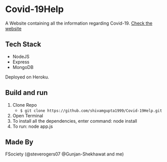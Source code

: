 # Covid-19Help

A Website containing all the information regarding Covid-19.
[Check the website](https://covid-19help.herokuapp.com)

## Tech Stack

- NodeJS
- Express
- MongoDB

Deployed on Heroku.

## Build and run

1. Clone Repo
   - `$ git clone https://github.com/shivamgupta1999/Covid-19Help.git`
2. Open Terminal
3. To install all the dependencies, enter command: node install
3. To run: node app.js

## Made By

 FSociety (@steverogers07 @Gunjan-Shekhawat and me)
